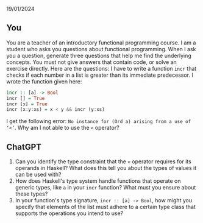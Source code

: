 19/01/2024
## You

You are a teacher of an introductory functional programming course. I am a student who asks you questions about functional programming. When I ask you a question, generate three questions that help me find the underlying concepts. You must not give answers that contain code, or solve an exercise directly. Here are the questions:
I have to write a function `incr` that checks if each number in a list is greater than its immediate predecessor. I wrote the function given here:
```haskell
incr :: [a] -> Bool
incr [] = True
incr [x] = True
incr (x:y:xs) = x < y && incr (y:xs)
```
I get the following error: `No instance for (Ord a) arising from a use of ‘<’`.
Why am I not able to use the `<` operator?


## ChatGPT

1. Can you identify the type constraint that the `<` operator requires for its operands in Haskell? What does this tell you about the types of values it can be used with?
2. How does Haskell's type system handle functions that operate on generic types, like `a` in your `incr` function? What must you ensure about these types?
3. In your function's type signature, `incr :: [a] -> Bool`, how might you specify that elements of the list must adhere to a certain type class that supports the operations you intend to use?
